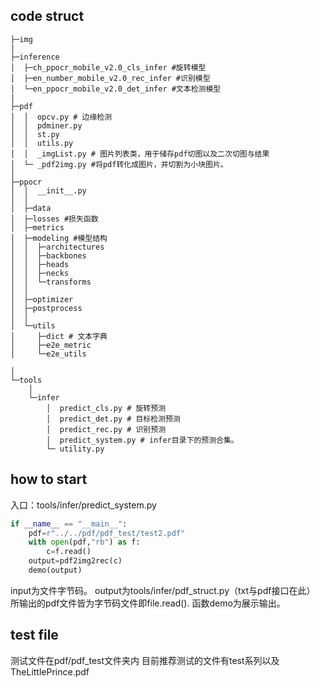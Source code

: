 ## code struct
```
├─img
|
├─inference
│  ├─ch_ppocr_mobile_v2.0_cls_infer #旋转模型
│  ├─en_number_mobile_v2.0_rec_infer #识别模型
│  └─en_ppocr_mobile_v2.0_det_infer #文本检测模型
|
├─pdf
│  │  opcv.py # 边缘检测
│  │  pdminer.py 
│  │  st.py
│  │  utils.py 
│  │  _imgList.py # 图片列表类，用于储存pdf切图以及二次切图与结果
│  └─ _pdf2img.py #将pdf转化成图片，并切割为小块图片。
│
├─ppocr
│  │  __init__.py
│  │
│  ├─data
│  ├─losses #损失函数
│  ├─metrics
│  ├─modeling #模型结构
│  │  ├─architectures
│  │  ├─backbones
│  │  ├─heads
│  │  ├─necks
│  │  └─transforms
│  │
│  ├─optimizer
│  ├─postprocess
│  │
│  └─utils
│     ├─dict # 文本字典
│     ├─e2e_metric
│     └─e2e_utils

│
└─tools
    │
    └─infer
        │  predict_cls.py # 旋转预测 
        │  predict_det.py # 目标检测预测
        │  predict_rec.py # 识别预测
        │  predict_system.py # infer目录下的预测合集。   
        └─ utility.py
```
## how to start
入口：tools/infer/predict_system.py

```python
if __name__ == "__main__":
    pdf=r"../../pdf/pdf_test/test2.pdf"
    with open(pdf,"rb") as f:
        c=f.read()
    output=pdf2img2rec(c)
    demo(output)
```
input为文件字节码。
output为tools/infer/pdf_struct.py（txt与pdf接口在此）
所输出的pdf文件皆为字节码文件即file.read().
函数demo为展示输出。

## test file
测试文件在pdf/pdf_test文件夹内
目前推荐测试的文件有test系列以及TheLittlePrince.pdf